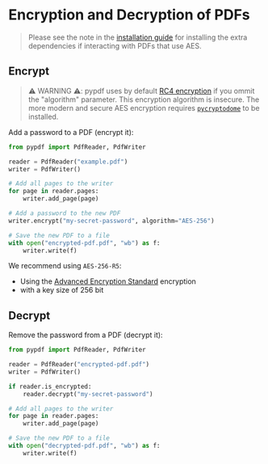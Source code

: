 # Encryption and Decryption of PDFs

> Please see the note in the [installation guide](installation.md)
> for installing the extra dependencies if interacting with PDFs that use AES.

## Encrypt

> ⚠️ WARNING ⚠️: pypdf uses by default [RC4 encryption](https://en.wikipedia.org/wiki/RC4)
> if you ommit the "algorithm" parameter.
> This encryption algorithm is insecure. The more modern and secure AES
> encryption requires [`pycryptodome`](https://pypi.org/project/pycryptodome/) to be installed.

Add a password to a PDF (encrypt it):

```python
from pypdf import PdfReader, PdfWriter

reader = PdfReader("example.pdf")
writer = PdfWriter()

# Add all pages to the writer
for page in reader.pages:
    writer.add_page(page)

# Add a password to the new PDF
writer.encrypt("my-secret-password", algorithm="AES-256")

# Save the new PDF to a file
with open("encrypted-pdf.pdf", "wb") as f:
    writer.write(f)
```

We recommend using `AES-256-R5`:

* Using the [Advanced Encryption Standard](https://en.wikipedia.org/wiki/Advanced_Encryption_Standard) encryption
* with a key size of 256 bit


## Decrypt

Remove the password from a PDF (decrypt it):

```python
from pypdf import PdfReader, PdfWriter

reader = PdfReader("encrypted-pdf.pdf")
writer = PdfWriter()

if reader.is_encrypted:
    reader.decrypt("my-secret-password")

# Add all pages to the writer
for page in reader.pages:
    writer.add_page(page)

# Save the new PDF to a file
with open("decrypted-pdf.pdf", "wb") as f:
    writer.write(f)
```
